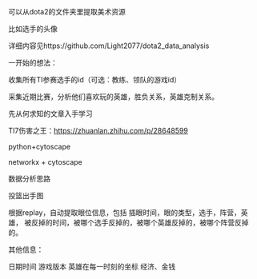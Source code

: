 可以从dota2的文件夹里提取美术资源

比如选手的头像

详细内容见https://github.com/Light2077/dota2_data_analysis

一开始的想法：

收集所有TI参赛选手的id（可选：教练、领队的游戏id）

采集近期比赛，分析他们喜欢玩的英雄，胜负关系，英雄克制关系。

先从何求知的文章入手学习

TI7伤害之王：https://zhuanlan.zhihu.com/p/28648599

python+cytoscape

networkx + cytoscape



数据分析思路

投篮出手图

根据replay，自动提取眼位信息，包括
插眼时间，眼的类型，选手，阵营，英雄，
被反掉的时间，被哪个选手反掉的，被哪个英雄反掉的，被哪个阵营反掉的。

其他信息：

日期时间
游戏版本
英雄在每一时刻的坐标
经济、金钱